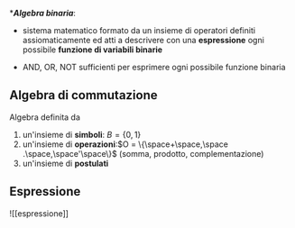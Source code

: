 ****Algebra binaria***:
- sistema matematico formato da un insieme di operatori definiti assiomaticamente ed atti a descrivere con una **espressione** ogni possibile **funzione di variabili binarie**

- AND, OR, NOT sufficienti per esprimere ogni possibile funzione binaria

## Algebra di commutazione
Algebra definita da
1. un'insieme di **simboli**: $B=\{0,1\}$
3. un'insieme di **operazioni**:$O = \{\space+\space,\space .\space,\space'\space\}$ (somma, prodotto, complementazione)
4. un'insieme di **postulati**

## Espressione
![[espressione]]


